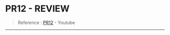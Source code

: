 

PR12 - REVIEW
====================

> Reference : [PR12](https://www.youtube.com/watch?v=auKdde7Anr8) - Youtube

-------

